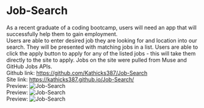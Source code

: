 # Job-Search
As a recent graduate of a coding bootcamp, users will need an app that will successfully help them to gain employment.
<br>
Users are able to enter desired job they are looking for and location into our search. They will be presented with matching jobs in a list. Users are able to click the apply button to apply for any of the listed jobs - this will take them directly to the site to apply. Jobs on the site were pulled from Muse and GitHub Jobs APIs.
<br>
Github link: https://github.com/Kathicks387/Job-Search
<br>
Site link: https://kathicks387.github.io/Job-Search/
<br>
Preview: ![Job-Search](assets/Screenshot1.png)
<br>
Preview: ![Job-Search](assets/Screenshot2.png)
<br>
Preview: ![Job-Search](assets/Screenshot3.png)
